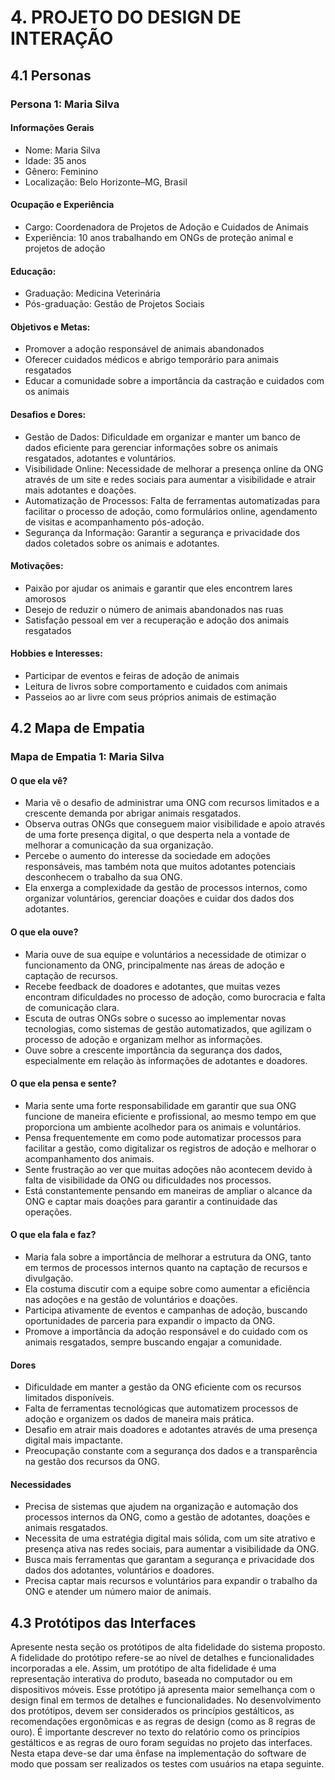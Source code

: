 # 4. PROJETO DO DESIGN DE INTERAÇÃO

## 4.1 Personas

### Persona 1: Maria Silva

#### Informações Gerais

- Nome: Maria Silva
- Idade: 35 anos
- Gênero: Feminino
- Localização: Belo Horizonte–MG, Brasil

#### Ocupação e Experiência

- Cargo: Coordenadora de Projetos de Adoção e Cuidados de Animais
- Experiência: 10 anos trabalhando em ONGs de proteção animal e projetos de adoção

#### Educação:

- Graduação: Medicina Veterinária<br/>
- Pós-graduação: Gestão de Projetos Sociais

#### Objetivos e Metas:

- Promover a adoção responsável de animais abandonados
- Oferecer cuidados médicos e abrigo temporário para animais resgatados
- Educar a comunidade sobre a importância da castração e cuidados com os animais

#### Desafios e Dores:

- Gestão de Dados: Dificuldade em organizar e manter um banco de dados eficiente para gerenciar informações sobre os animais resgatados, adotantes e voluntários.
- Visibilidade Online: Necessidade de melhorar a presença online da ONG através de um site e redes sociais para aumentar a visibilidade e atrair mais adotantes e doações.
- Automatização de Processos: Falta de ferramentas automatizadas para facilitar o processo de adoção, como formulários online, agendamento de visitas e acompanhamento pós-adoção.
- Segurança da Informação: Garantir a segurança e privacidade dos dados coletados sobre os animais e adotantes.

#### Motivações:

- Paixão por ajudar os animais e garantir que eles encontrem lares amorosos
- Desejo de reduzir o número de animais abandonados nas ruas
- Satisfação pessoal em ver a recuperação e adoção dos animais resgatados

#### Hobbies e Interesses:

- Participar de eventos e feiras de adoção de animais
- Leitura de livros sobre comportamento e cuidados com animais
- Passeios ao ar livre com seus próprios animais de estimação

## 4.2 Mapa de Empatia

### Mapa de Empatia 1: Maria Silva

#### O que ela vê?

- Maria vê o desafio de administrar uma ONG com recursos limitados e a crescente demanda por abrigar animais resgatados.
- Observa outras ONGs que conseguem maior visibilidade e apoio através de uma forte presença digital, o que desperta nela a vontade de melhorar a comunicação da sua organização.
- Percebe o aumento do interesse da sociedade em adoções responsáveis, mas também nota que muitos adotantes potenciais desconhecem o trabalho da sua ONG.
- Ela enxerga a complexidade da gestão de processos internos, como organizar voluntários, gerenciar doações e cuidar dos dados dos adotantes.

#### O que ela ouve?

- Maria ouve de sua equipe e voluntários a necessidade de otimizar o funcionamento da ONG, principalmente nas áreas de adoção e captação de recursos.
- Recebe feedback de doadores e adotantes, que muitas vezes encontram dificuldades no processo de adoção, como burocracia e falta de comunicação clara.
- Escuta de outras ONGs sobre o sucesso ao implementar novas tecnologias, como sistemas de gestão automatizados, que agilizam o processo de adoção e organizam melhor as informações.
- Ouve sobre a crescente importância da segurança dos dados, especialmente em relação às informações de adotantes e doadores.

#### O que ela pensa e sente?

- Maria sente uma forte responsabilidade em garantir que sua ONG funcione de maneira eficiente e profissional, ao mesmo tempo em que proporciona um ambiente acolhedor para os animais e voluntários.
- Pensa frequentemente em como pode automatizar processos para facilitar a gestão, como digitalizar os registros de adoção e melhorar o acompanhamento dos animais.
- Sente frustração ao ver que muitas adoções não acontecem devido à falta de visibilidade da ONG ou dificuldades nos processos.
- Está constantemente pensando em maneiras de ampliar o alcance da ONG e captar mais doações para garantir a continuidade das operações.

#### O que ela fala e faz?

- Maria fala sobre a importância de melhorar a estrutura da ONG, tanto em termos de processos internos quanto na captação de recursos e divulgação.
- Ela costuma discutir com a equipe sobre como aumentar a eficiência nas adoções e na gestão de voluntários e doações.
- Participa ativamente de eventos e campanhas de adoção, buscando oportunidades de parceria para expandir o impacto da ONG.
- Promove a importância da adoção responsável e do cuidado com os animais resgatados, sempre buscando engajar a comunidade.

#### Dores

- Dificuldade em manter a gestão da ONG eficiente com os recursos limitados disponíveis.
- Falta de ferramentas tecnológicas que automatizem processos de adoção e organizem os dados de maneira mais prática.
- Desafio em atrair mais doadores e adotantes através de uma presença digital mais impactante.
- Preocupação constante com a segurança dos dados e a transparência na gestão dos recursos da ONG.

#### Necessidades

- Precisa de sistemas que ajudem na organização e automação dos processos internos da ONG, como a gestão de adotantes, doações e animais resgatados.
- Necessita de uma estratégia digital mais sólida, com um site atrativo e presença ativa nas redes sociais, para aumentar a visibilidade da ONG.
- Busca mais ferramentas que garantam a segurança e privacidade dos dados dos adotantes, voluntários e doadores.
- Precisa captar mais recursos e voluntários para expandir o trabalho da ONG e atender um número maior de animais.

## 4.3 Protótipos das Interfaces
Apresente nesta seção os protótipos de alta fidelidade do sistema proposto. A fidelidade do protótipo refere-se ao nível de detalhes e funcionalidades incorporadas a ele. Assim, um protótipo de alta fidelidade é uma representação interativa do produto, baseada no computador ou em dispositivos móveis. Esse protótipo já apresenta maior semelhança com o design final em termos de detalhes e funcionalidades. No desenvolvimento dos protótipos, devem ser considerados os princípios gestálticos, as recomendações ergonômicas e as regras de design (como as 8 regras de ouro). É importante descrever no texto do relatório como os princípios gestálticos e as regras de ouro foram seguidas no projeto das interfaces. Nesta etapa deve-se dar uma ênfase na implementação do software de modo que possam ser realizados os testes com usuários na etapa seguinte.

